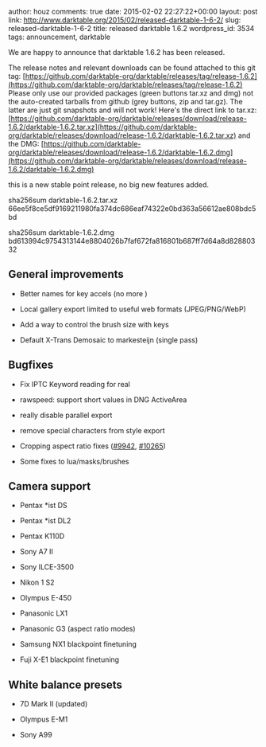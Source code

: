 author: houz
comments: true
date: 2015-02-02 22:27:22+00:00
layout: post
link: http://www.darktable.org/2015/02/released-darktable-1-6-2/
slug: released-darktable-1-6-2
title: released darktable 1.6.2
wordpress_id: 3534
tags: announcement, darktable

We are happy to announce that darktable 1.6.2 has been released.

The release notes and relevant downloads can be found attached to this git tag:
[https://github.com/darktable-org/darktable/releases/tag/release-1.6.2](https://github.com/darktable-org/darktable/releases/tag/release-1.6.2)
Please only use our provided packages (green buttons tar.xz and dmg) not the auto-created tarballs from github (grey buttons, zip and tar.gz). The latter are just git snapshots and will not work! Here's the direct link to tar.xz:
[https://github.com/darktable-org/darktable/releases/download/release-1.6.2/darktable-1.6.2.tar.xz](https://github.com/darktable-org/darktable/releases/download/release-1.6.2/darktable-1.6.2.tar.xz)
and the DMG:
[https://github.com/darktable-org/darktable/releases/download/release-1.6.2/darktable-1.6.2.dmg](https://github.com/darktable-org/darktable/releases/download/release-1.6.2/darktable-1.6.2.dmg)

this is a new stable point release, no big new features added.

sha256sum darktable-1.6.2.tar.xz
66ee5f8ce5df9169211980fa374dc686eaf74322e0bd363a56612ae808bdc5bd

sha256sum darktable-1.6.2.dmg
bd613994c9754313144e8804026b7faf672fa816801b687ff7d64a8d82880332


## General improvements





	
  * Better names for key accels (no more <Primary>)

	
  * Local gallery export limited to useful web formats (JPEG/PNG/WebP)

	
  * Add a way to control the brush size with keys

	
  * Default X-Trans Demosaic to markesteijn (single pass)




## Bugfixes





	
  * Fix IPTC Keyword reading for real

	
  * rawspeed: support short values in DNG ActiveArea

	
  * really disable parallel export

	
  * remove special characters from style export

	
  * Cropping aspect ratio fixes ([#9942](http://darktable.org/redmine/issues/9942), [#10265](http://darktable.org/redmine/issues/10265))

	
  * Some fixes to lua/masks/brushes




## Camera support





	
  * Pentax *ist DS

	
  * Pentax *ist DL2

	
  * Pentax K110D

	
  * Sony A7 II

	
  * Sony ILCE-3500

	
  * Nikon 1 S2

	
  * Olympus E-450

	
  * Panasonic LX1

	
  * Panasonic G3 (aspect ratio modes)

	
  * Samsung NX1 blackpoint finetuning

	
  * Fuji X-E1 blackpoint finetuning




## White balance presets





	
  * 7D Mark II (updated)

	
  * Olympus E-M1

	
  * Sony A99


